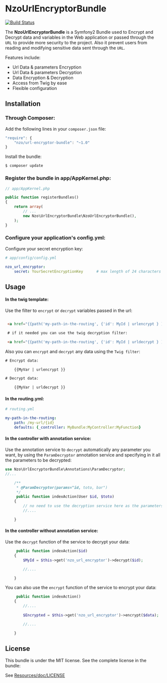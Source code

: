NzoUrlEncryptorBundle
=====================

[![Build Status](https://travis-ci.org/NAYZO/NzoUrlEncryptorBundle.svg?branch=master)](https://travis-ci.org/NAYZO/NzoUrlEncryptorBundle)

The **NzoUrlEncryptorBundle** is a Symfony2 Bundle used to Encrypt and Decrypt data and variables in the Web application or passed through the ``URL`` to provide more security to the project.
Also it prevent users from reading and modifying sensitive data sent through the ``URL``.


Features include:

- Url Data & parameters Encryption
- Url Data & parameters Decryption
- Data Encryption & Decryption
- Access from Twig by ease
- Flexible configuration


Installation
------------

### Through Composer:

Add the following lines in your `composer.json` file:

``` js
"require": {
    "nzo/url-encryptor-bundle": "~1.0"
}
```
Install the bundle:

```
$ composer update
```

### Register the bundle in app/AppKernel.php:

``` php
// app/AppKernel.php

public function registerBundles()
{
    return array(
        // ...
        new Nzo\UrlEncryptorBundle\NzoUrlEncryptorBundle(),
    );
}
```

### Configure your application's config.yml:

Configure your secret encryption key:

``` yml
# app/config/config.yml

nzo_url_encryptor:
    secret: YourSecretEncryptionKey      # max length of 24 characters
```

Usage
-----

#### In the twig template:
 
Use the filter to ``encrypt`` or ``decrypt`` variables passed in the url:

``` html

 <a href="{{path('my-path-in-the-routing', {'id': MyId | urlencrypt } )}}"> My link </a>

 # if it needed you can use the twig decryption filter:

 <a href="{{path('my-path-in-the-routing', {'id': MyId | urldecrypt } )}}"> My link </a>

```

Also you can ``encrypt`` and ``decrypt`` any data using the ``Twig filter``:

``` html
# Encrypt data:

    {{MyVar | urlencrypt }}

# Decrypt data:

    {{MyVar | urldecrypt }}
```

#### In the routing.yml:

``` yml
# routing.yml

my-path-in-the-routing:
    path: /my-url/{id}
    defaults: {_controller: MyBundle:MyController:MyFunction}

```

#### In the controller with annotation service:

Use the annotation service to ``decrypt`` automatically any parameter you want, by using the ``ParamDecryptor`` annotation service and specifying in it all the parameters to be decrypted:

```php
use Nzo\UrlEncryptorBundle\Annotations\ParamDecryptor;
//...

    /**
     * @ParamDecryptor(params="id, toto, bar")
     */
     public function indexAction(User $id, $toto) 
    {
        // no need to use the decryption service here as the parameters are already decrypted by the annotation service.
        //....

    }
```

#### In the controller without annotation service:

Use the ``decrypt`` function of the service to decrypt your data:

```php
     public function indexAction($id) 
    {
        $MyId = $this->get('nzo_url_encryptor')->decrypt($id);

        //....

    }
```

You can also use the ``encrypt`` function of the service to encrypt your data:

```php
     public function indexAction() 
    {   
        //....
        
        $Encrypted = $this->get('nzo_url_encryptor')->encrypt($data);

        //....

    }
```

License
-------

This bundle is under the MIT license. See the complete license in the bundle:

See [Resources/doc/LICENSE](https://github.com/NAYZO/NzoUrlEncryptorBundle/tree/master/Resources/doc/LICENSE)